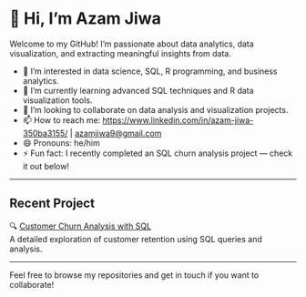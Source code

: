 # 👋 Hi, I’m Azam Jiwa

Welcome to my GitHub! I’m passionate about data analytics, data visualization, and extracting meaningful insights from data.

- 👀 I’m interested in data science, SQL, R programming, and business analytics.
- 🌱 I’m currently learning advanced SQL techniques and R data visualization tools.
- 💞️ I’m looking to collaborate on data analysis and visualization projects.
- 📫 How to reach me: https://www.linkedin.com/in/azam-jiwa-350ba3155/ | azamjiwa9@gmail.com
- 😄 Pronouns: he/him
- ⚡ Fun fact: I recently completed an SQL churn analysis project — check it out below!

---

## Recent Project

🔍 [Customer Churn Analysis with SQL](https://github.com/AzamJiwa/churn-sql-analysis)  
A detailed exploration of customer retention using SQL queries and analysis.

---

Feel free to browse my repositories and get in touch if you want to collaborate!


<!---
AzamJiwa/AzamJiwa is a ✨ special ✨ repository because its `README.md` (this file) appears on your GitHub profile.
You can click the Preview link to take a look at your changes.
--->
